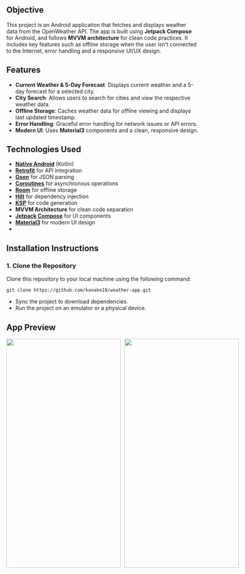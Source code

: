 ## Objective
This project is an Android application that fetches and displays weather data from the OpenWeather API. The app is built using **Jetpack Compose** for Android, and follows **MVVM architecture** for clean code practices. It includes key features such as offline storage when the user isn't connected to the Internet, error handling and a responsive UI/UX design.

## Features
- **Current Weather & 5-Day Forecast**: Displays current weather and a 5-day forecast for a selected city.
- **City Search**: Allows users to search for cities and view the respective weather data.
- **Offline Storage**: Caches weather data for offline viewing and displays last updated timestamp.
- **Error Handling**: Graceful error handling for network issues or API errors.
- **Modern UI**: Uses **Material3** components and a clean, responsive design.

## Technologies Used
- **[Native Android](https://developer.android.com/)** (Kotlin)
- **[Retrofit](https://square.github.io/retrofit/)** for API integration
- **[Gson](https://github.com/google/gson)** for JSON parsing
- **[Coroutines](https://kotlinlang.org/docs/coroutines-overview.html)** for asynchronous operations
- **[Room](https://developer.android.com/topic/libraries/architecture/room)** for offline storage
- **[Hilt](https://developer.android.com/training/dependency-injection/hilt-android)** for dependency injection
- **[KSP](https://github.com/google/ksp)** for code generation
- **MVVM Architecture** for clean code separation
- **[Jetpack Compose](https://developer.android.com/jetpack/compose)** for UI components
- **[Material3](https://m3.material.io/)** for modern UI design
- 
## Installation Instructions

### 1. Clone the Repository
Clone this repository to your local machine using the following command:
```
git clone https://github.com/kanake10/weather-app.git
```
- Sync the project to download dependencies.
- Run the project on an emulator or a physical device.



## App Preview

<div style="display: flex; gap: 10px;">
  <img src="https://github.com/user-attachments/assets/32e15ffe-b8f1-4353-8056-b289bf261ac6" height="600" width="300" />
  <img src="https://github.com/user-attachments/assets/aaa95aea-6f05-45f7-87c0-a94eec471ef7" height="600" width="300" />
</div>

